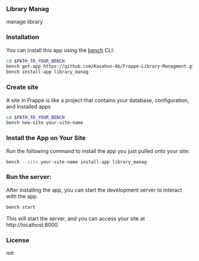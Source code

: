 ### Library Manag

manage library

### Installation

You can install this app using the [bench](https://github.com/frappe/bench) CLI:


```bash
cd $PATH_TO_YOUR_BENCH
bench get-app https://github.com/Kasahun-Ab/Frappe-Library-Managment.git --branch main
bench install-app library_manag
```

###  Create site 
A site in Frappe is like a project that contains your database, configuration, and installed apps
```bash
cd $PATH_TO_YOUR_BENCH
bench new-site your-site-name
```
### Install the App on Your Site
 Run the following command to install the app you just pulled onto your site:

```bash
bench --site your-site-name install-app library_manag
```
### Run the server: 
After installing the app, you can start the development server to interact with the app.
```bash
bench start
```
This will start the server, and you can access your site at  http://localhost:8000.

### License

mit

